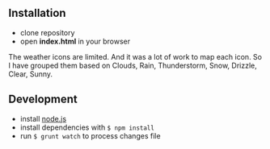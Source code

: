 ## Installation
- clone repository
- open **index.html** in your browser

The weather icons are limited. And it was a lot of work to map each icon. So I have grouped them based on Clouds, Rain, Thunderstorm, Snow, Drizzle, Clear, Sunny.

## Development 
- install [node.js](https://nodejs.org/en/)
- install dependencies with `$ npm install`
- run `$ grunt watch` to process changes file
